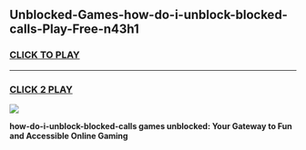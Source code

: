 
## Unblocked-Games-how-do-i-unblock-blocked-calls-Play-Free-n43h1
<h3>
<a href="https://premium76.site?title=how-do-i-unblock-blocked-calls&ref=18A1">CLICK TO PLAY</a></h3>
<hr>

<h3>
<a href="https://premium76.site?title=how-do-i-unblock-blocked-calls&ref=18A1">CLICK 2 PLAY</a>
  
</h3>

<a href="https://premium76.site?title=how-do-i-unblock-blocked-calls&ref=18A1"><img src="https://clearcache.store/games.png"></a>


**how-do-i-unblock-blocked-calls games unblocked: Your Gateway to Fun and Accessible Online Gaming**
